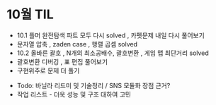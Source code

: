 # 10월 TIL
- 10.1 플머 완전탐색 파트 모두 다시 solved , 카펫문제 내일 다시 풀어보기
- 문자열 압축 , zaden case ,  행렬 곱셈 solved
- 10.2 올바른 괄호 , N개의 최소공배수, 괄호변환 , 게임 맵 최단거리 solved
- 괄호변환 디버깅 , 표 편집 풀어보기
- 구현위주로 문제 더 풀기

* Todo: 바닐라 리드미 및 기술정리 / SNS 모듈화 장점 근거?
* 작업 리스트 - 더욱 성능 및 구조 대하여 고민
